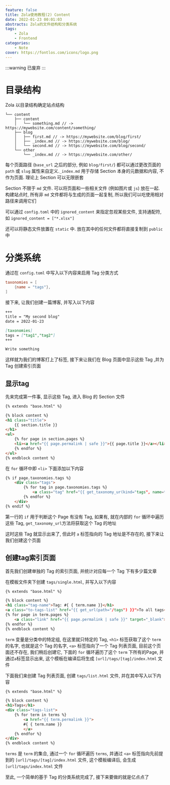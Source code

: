 ```yaml
---
feature: false
title: Zola使用教程(2) Content
date: 2022-01-23 00:01:03
abstracts: Zola的文件结构和分类系统
tags:
    - Zola
    - Frontend
categories:
    - Note
cover: https://fontlos.com/icons/logo.png
---
```


:::warning
已废弃
:::

# 目录结构

Zola 以目录结构确定站点结构

```
└── content
    ├── content
    │   └── something.md // -> https://mywebsite.com/content/something/
    ├── blog
    │   ├── first.md // -> https://mywebsite.com/blog/first/
    │   ├── _index.md // -> https://mywebsite.com/blog/
    │   └── second.md // -> https://mywebsite.com/blog/second/
    └── other
        └── _index.md // -> https://mywebsite.com/other/
```

每个页面路径 (`base_url` 之后的部分, 例如 `blog/first/`) 都可以通过更改页面的 `path` 或 `slug` 属性来自定义.`_index.md` 用于存储 Section 本身的元数据和内容, 不作为页面. 理论上 Section 可以无限嵌套

Section 不限于 `md` 文件. 可以将页面和一些相关文件 (例如图片或 `js`) 放在一起. 构建站点时, 所有非 `md` 文件都将与生成的页面一起复制, 所以我们可以吃使用相对路径来调用它们

可以通过 `config.toml` 中的 `ignored_content` 来指定忽视某些文件, 支持通配符, 如 `ignored_content = ["*.xlsx"]`

还可以将静态文件放置在 `static` 中. 放在其中的任何文件都将直接复制到 `public` 中

# 分类系统

通过在 `config.toml` 中写入以下内容来启用 Tag 分类方式

```toml
taxonomies = [
    {name = "tags"},
]
```

接下来, 让我们创建一篇博客, 并写入以下内容

```md
+++
title = "My second blog"
date = 2022-01-23

[taxonomies]
tags = ["tag1","tag2"]
+++

Write something
```

这样就为我们的博客打上了标签, 接下来让我们在 Blog 页面中显示这些 Tag ,并为 Tag 创建索引页面

## 显示tag

先来完成第一件事, 显示这些 Tag, 进入 Blog 的 Section 文件

```html
{% extends "base.html" %}

{% block content %}
<h1 class="title">
    {{ section.title }}
</h1>
<ul>
    {% for page in section.pages %}
    <li><a href="{{ page.permalink | safe }}">{{ page.title }}</a></li>
    {% endfor %}
</ul>
{% endblock content %}
```

在 `for` 循环中即 `<li>` 下面添加以下内容

```html
{% if page.taxonomies.tags %}
    <div class="tags">
        {% for tag in page.taxonomies.tags %}
            <a class="tag" href="{{ get_taxonomy_ur(kind="tags", name=tag) | safe }}">#{{ tag }}</a>
        {% endfor %}
    </div>
{% endif %}
```

第一行的 `if` 用于判断这个 Page 有没有 Tag, 如果有, 就在内部的 `for` 循环中遍历这些 Tag, `get_taxonomy_url`方法将获取这个 Tag 的地址

这时这些 Tag 就显示出来了, 但此时 `a` 标签指向的 Tag 地址是不存在的, 接下来让我们创建这个页面

## 创建tag索引页面

首先我们创建单独的 Tag 的索引页面, 并统计对应每一个 Tag 下有多少篇文章

在模板文件夹下创建 `tags/single.html`, 并写入以下内容

```html
{% extends "base.html" %}

{% block content %}
<h1 class="tag-name">Tag: #{ { term.name }}</h1>
<a class="to-tags-list" href="{{ get_url(path="/tags") }}">To all tags</a>
{% for page in term.pages %}
    <a class="link" href="{{ page.permalink | safe }}" target="_blank">{ { page.title }}</a>
{% endfor %}
{% endblock content %}
```

`term` 变量是分类中的特定组, 在这里就只特定的 Tag, `<h1>` 标签获取了这个 `term` 的名字, 也就是这个 Tag 的名字, `<a>` 标签指向了一个 Tag 列表页面, 目前这个页面还不存在, 我们稍后创建它, 下面的 `for` 循环遍历了这个 `term` 下所有的Page, 并通过`a`标签显示出来, 这个模板在编译后将生成 `[url]/tags/[tag]/index.html` 文件

下面我们来创建 Tag 列表页面, 创建 `tags/list.html` 文件, 并在其中写入以下内容

```html
{% extends "base.html" %}

{% block content %}
<h1>Tags</h1>
<div class="tags-list">
    {% for term in terms %}
        <a href="{{ term.permalink }}">
        #{ { term.name }}
        </a>
    {% endfor %}
</div>
{% endblock content %}
```

`terms` 是 `term` 的集合, 通过一个 `for` 循环遍历 `terms`, 并通过 `<a>` 标签指向先前提到的 `[url]/tags/[tag]/index.html` 文件, 这个模板编译后, 会生成 `[url]/tags/index.html` 文件

至此, 一个简单的基于 Tag 的分类系统完成了, 接下来要做的就是亿点点了
